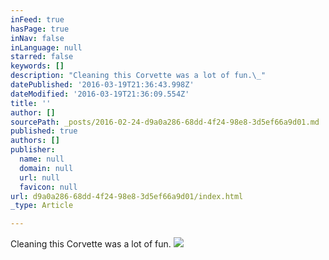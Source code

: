 ```yaml
---
inFeed: true
hasPage: true
inNav: false
inLanguage: null
starred: false
keywords: []
description: "Cleaning this Corvette was a lot of fun.\_"
datePublished: '2016-03-19T21:36:43.998Z'
dateModified: '2016-03-19T21:36:09.554Z'
title: ''
author: []
sourcePath: _posts/2016-02-24-d9a0a286-68dd-4f24-98e8-3d5ef66a9d01.md
published: true
authors: []
publisher:
  name: null
  domain: null
  url: null
  favicon: null
url: d9a0a286-68dd-4f24-98e8-3d5ef66a9d01/index.html
_type: Article

---
```

Cleaning this Corvette was a lot of fun. ![](https://the-grid-user-content.s3-us-west-2.amazonaws.com/4b958ec2-bd3a-4462-8527-2d042baaacf3.jpg)